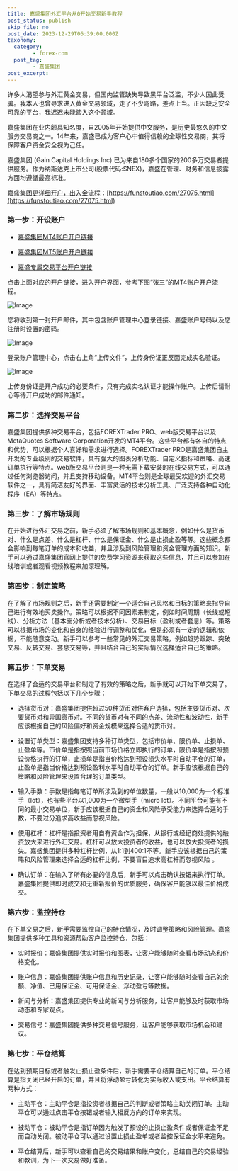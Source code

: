 ```yaml
---
title: 嘉盛集团外汇平台从0开始交易新手教程
post_status: publish
skip_file: no
post_date: 2023-12-29T06:39:00.000Z
taxonomy:
  category:
        - forex-com
  post_tag:
        - 嘉盛集团
post_excerpt: 
---
```

许多人渴望参与外汇黄金交易，但国内监管缺失导致黑平台泛滥，不少人因此受骗。我本人也曾寻求进入黄金交易领域，走了不少弯路，差点上当。正因缺乏安全可靠的平台，我迟迟未能踏入这个领域。

嘉盛集团在业内颇具知名度，自2005年开始提供中文服务，是历史最悠久的中文服务交易商之一。14年来，嘉盛已成为客户心中值得信赖的全球性交易商，其将保障客户资金安全视为己任。

嘉盛集团 (Gain Capital Holdings Inc) 已为来自180多个国家的200多万交易者提供服务。作为纳斯达克上市公司(股票代码:SNEX)，嘉盛在管理、财务和信息披露方面均遵循最高标准。

[嘉盛集团更详细开户，出入金流程](https://funstoutiao.com/27075.html)：[https://funstoutiao.com/27075.html](https://funstoutiao.com/27075.html)

### 第一步：开设账户

* [嘉盛集团MT4账户开户链接](https://s.ssgg.net/jsmt4)

* [嘉盛集团MT5账户开户链接](https://s.ssgg.net/jsmt5)

* [嘉盛专属交易平台开户链接](https://s.ssgg.net/js)

点击上面对应的开户链接，进入开户界面，参考下图“张三”的MT4账户开户流程。

![Image](https://prod-files-secure.s3.us-west-2.amazonaws.com/39ed1227-6d7d-4570-be36-9ccd4a2c4241/7a167aea-686b-400d-af59-4e18eb607a40/640.png?X-Amz-Algorithm=AWS4-HMAC-SHA256&X-Amz-Content-Sha256=UNSIGNED-PAYLOAD&X-Amz-Credential=ASIAZI2LB4665NZ4RQ2Y%2F20251031%2Fus-west-2%2Fs3%2Faws4_request&X-Amz-Date=20251031T041310Z&X-Amz-Expires=3600&X-Amz-Security-Token=IQoJb3JpZ2luX2VjEEQaCXVzLXdlc3QtMiJHMEUCIG3ntHyoYbhYvSMhy%2FKl8Tq6BApd6W6mhMqYp5M6A5x7AiEAmMuOLeIRjZknmXn2q2yeEaz8SpAui%2FsbEExtLJOpvLUqiAQI%2Ff%2F%2F%2F%2F%2F%2F%2F%2F%2F%2FARAAGgw2Mzc0MjMxODM4MDUiDM7mni1Py8hpCaOJQCrcA58BboPlqt%2BcEXIFL8Q74j06QnhZNTvQQSXBGRvXpAG5CtJDV4xF8q%2BEwTbq45I2MujfAS9R7WjlIxIXsTDrKkEYgONMMGpKnv1RTmeSa3Y1%2BA5mDjKQYwjPLF1eL2DyVpldml8dYJl94xTAYXMXcpD8GG9E%2BUusltr%2FK8lMvAxt6UXX5llBQpQ1%2Fc9NPun5J2NqVE4uNzknb%2FlOU%2BIdBI4KOM6TnIYfmwhec2CKCkjEdY3GxZk7AoxmdbQcx61H2Iy4K%2FO81i095IMWEGe0thzD3hBXOtc4YfBMXje1%2FkeLsbt1DQOXwhTyPvXhcE%2FeRgVhJ0%2FPge9bFanhRXPDwUz6eVPUQerrFiHSpSdv83IlORlCeS%2FdespwQbfL%2FFKoo4gEG3MhqV19qZugiEaXXNZNKXFpEg9VI%2BzjsQGkrkMWF7AvjJNlxHIfZWFn%2FvdjR25XAHX%2FVe2DL6LEXU19Kl4AqociLBbFSHKVmn4dwcEs4PHNs0cOY8wH0a1lWs9mN85wRrLvwL5NJtMhxkzle%2FdGVoFtvBD0nRWt2zz06Fvm%2FAeV5%2Bmd0uztxh2FJCAWVVAiJ2SyX7uTINSUEguZSXzvN29FYNfisBv%2FxN0BUGb8gwUp4IbXS3sj82A9MKDtkMgGOqUB5CquSeYGemjrOK2K8Fx4h71uw38dEuJmGXqguaKze2NRVoEikbGRrdMu2wm48qCqCpePvzurx%2B6Ce6uktmSRpfZ7%2Be7Fkxh8C85OOv36O33nRUx3ZHLYMxr1evwsnwHyVTxfd0OS4nKB6nNAZ4f8Y8HnRhnAI07Vln1O5bV4It4Dj%2F3VLDHtS%2Bncbwk6lLRSuBaQhnbkgVgou6syZmt3zWELUtoV&X-Amz-Signature=377d69e2217c3baf8d63a772b2cfca2723c07373ea862b8126a662da90b5ee1d&X-Amz-SignedHeaders=host&x-amz-checksum-mode=ENABLED&x-id=GetObject)

您将收到第一封开户邮件，其中包含账户管理中心登录链接、嘉盛账户号码以及您注册时设置的密码。

![Image](https://prod-files-secure.s3.us-west-2.amazonaws.com/39ed1227-6d7d-4570-be36-9ccd4a2c4241/eaa1c6b3-2877-4284-a0e1-530e222c27fb/image.png?X-Amz-Algorithm=AWS4-HMAC-SHA256&X-Amz-Content-Sha256=UNSIGNED-PAYLOAD&X-Amz-Credential=ASIAZI2LB4665NZ4RQ2Y%2F20251031%2Fus-west-2%2Fs3%2Faws4_request&X-Amz-Date=20251031T041310Z&X-Amz-Expires=3600&X-Amz-Security-Token=IQoJb3JpZ2luX2VjEEQaCXVzLXdlc3QtMiJHMEUCIG3ntHyoYbhYvSMhy%2FKl8Tq6BApd6W6mhMqYp5M6A5x7AiEAmMuOLeIRjZknmXn2q2yeEaz8SpAui%2FsbEExtLJOpvLUqiAQI%2Ff%2F%2F%2F%2F%2F%2F%2F%2F%2F%2FARAAGgw2Mzc0MjMxODM4MDUiDM7mni1Py8hpCaOJQCrcA58BboPlqt%2BcEXIFL8Q74j06QnhZNTvQQSXBGRvXpAG5CtJDV4xF8q%2BEwTbq45I2MujfAS9R7WjlIxIXsTDrKkEYgONMMGpKnv1RTmeSa3Y1%2BA5mDjKQYwjPLF1eL2DyVpldml8dYJl94xTAYXMXcpD8GG9E%2BUusltr%2FK8lMvAxt6UXX5llBQpQ1%2Fc9NPun5J2NqVE4uNzknb%2FlOU%2BIdBI4KOM6TnIYfmwhec2CKCkjEdY3GxZk7AoxmdbQcx61H2Iy4K%2FO81i095IMWEGe0thzD3hBXOtc4YfBMXje1%2FkeLsbt1DQOXwhTyPvXhcE%2FeRgVhJ0%2FPge9bFanhRXPDwUz6eVPUQerrFiHSpSdv83IlORlCeS%2FdespwQbfL%2FFKoo4gEG3MhqV19qZugiEaXXNZNKXFpEg9VI%2BzjsQGkrkMWF7AvjJNlxHIfZWFn%2FvdjR25XAHX%2FVe2DL6LEXU19Kl4AqociLBbFSHKVmn4dwcEs4PHNs0cOY8wH0a1lWs9mN85wRrLvwL5NJtMhxkzle%2FdGVoFtvBD0nRWt2zz06Fvm%2FAeV5%2Bmd0uztxh2FJCAWVVAiJ2SyX7uTINSUEguZSXzvN29FYNfisBv%2FxN0BUGb8gwUp4IbXS3sj82A9MKDtkMgGOqUB5CquSeYGemjrOK2K8Fx4h71uw38dEuJmGXqguaKze2NRVoEikbGRrdMu2wm48qCqCpePvzurx%2B6Ce6uktmSRpfZ7%2Be7Fkxh8C85OOv36O33nRUx3ZHLYMxr1evwsnwHyVTxfd0OS4nKB6nNAZ4f8Y8HnRhnAI07Vln1O5bV4It4Dj%2F3VLDHtS%2Bncbwk6lLRSuBaQhnbkgVgou6syZmt3zWELUtoV&X-Amz-Signature=463429f06d54b0de2d1525eb652daa9f76a71fa6b42a868f61fcf3c4975e9ae6&X-Amz-SignedHeaders=host&x-amz-checksum-mode=ENABLED&x-id=GetObject)

登录账户管理中心，点击右上角“上传文件”，上传身份证正反面完成实名验证。

![Image](https://prod-files-secure.s3.us-west-2.amazonaws.com/39ed1227-6d7d-4570-be36-9ccd4a2c4241/54090639-09fc-46b4-a135-e0289f707147/image.png?X-Amz-Algorithm=AWS4-HMAC-SHA256&X-Amz-Content-Sha256=UNSIGNED-PAYLOAD&X-Amz-Credential=ASIAZI2LB4665NZ4RQ2Y%2F20251031%2Fus-west-2%2Fs3%2Faws4_request&X-Amz-Date=20251031T041310Z&X-Amz-Expires=3600&X-Amz-Security-Token=IQoJb3JpZ2luX2VjEEQaCXVzLXdlc3QtMiJHMEUCIG3ntHyoYbhYvSMhy%2FKl8Tq6BApd6W6mhMqYp5M6A5x7AiEAmMuOLeIRjZknmXn2q2yeEaz8SpAui%2FsbEExtLJOpvLUqiAQI%2Ff%2F%2F%2F%2F%2F%2F%2F%2F%2F%2FARAAGgw2Mzc0MjMxODM4MDUiDM7mni1Py8hpCaOJQCrcA58BboPlqt%2BcEXIFL8Q74j06QnhZNTvQQSXBGRvXpAG5CtJDV4xF8q%2BEwTbq45I2MujfAS9R7WjlIxIXsTDrKkEYgONMMGpKnv1RTmeSa3Y1%2BA5mDjKQYwjPLF1eL2DyVpldml8dYJl94xTAYXMXcpD8GG9E%2BUusltr%2FK8lMvAxt6UXX5llBQpQ1%2Fc9NPun5J2NqVE4uNzknb%2FlOU%2BIdBI4KOM6TnIYfmwhec2CKCkjEdY3GxZk7AoxmdbQcx61H2Iy4K%2FO81i095IMWEGe0thzD3hBXOtc4YfBMXje1%2FkeLsbt1DQOXwhTyPvXhcE%2FeRgVhJ0%2FPge9bFanhRXPDwUz6eVPUQerrFiHSpSdv83IlORlCeS%2FdespwQbfL%2FFKoo4gEG3MhqV19qZugiEaXXNZNKXFpEg9VI%2BzjsQGkrkMWF7AvjJNlxHIfZWFn%2FvdjR25XAHX%2FVe2DL6LEXU19Kl4AqociLBbFSHKVmn4dwcEs4PHNs0cOY8wH0a1lWs9mN85wRrLvwL5NJtMhxkzle%2FdGVoFtvBD0nRWt2zz06Fvm%2FAeV5%2Bmd0uztxh2FJCAWVVAiJ2SyX7uTINSUEguZSXzvN29FYNfisBv%2FxN0BUGb8gwUp4IbXS3sj82A9MKDtkMgGOqUB5CquSeYGemjrOK2K8Fx4h71uw38dEuJmGXqguaKze2NRVoEikbGRrdMu2wm48qCqCpePvzurx%2B6Ce6uktmSRpfZ7%2Be7Fkxh8C85OOv36O33nRUx3ZHLYMxr1evwsnwHyVTxfd0OS4nKB6nNAZ4f8Y8HnRhnAI07Vln1O5bV4It4Dj%2F3VLDHtS%2Bncbwk6lLRSuBaQhnbkgVgou6syZmt3zWELUtoV&X-Amz-Signature=09fb31e5c895d509ee6c222be02822fbcbcbae6db25a42d5053c890a07739117&X-Amz-SignedHeaders=host&x-amz-checksum-mode=ENABLED&x-id=GetObject)

上传身份证是开户成功的必要条件，只有完成实名认证才能操作账户。上传后请耐心等待开户成功的邮件通知。

### 第二步：选择交易平台

嘉盛集团提供多种交易平台，包括FOREXTrader PRO、web版交易平台以及MetaQuotes Software Corporation开发的MT4平台。这些平台都有各自的特点和优势，可以根据个人喜好和需求进行选择。FOREXTrader PRO是嘉盛集团自主开发的专业级别的交易软件，具有强大的图表分析功能、自定义指标和策略、高速订单执行等特点。web版交易平台则是一种无需下载安装的在线交易方式，可以通过任何浏览器访问，并且支持移动设备。MT4平台则是全球最受欢迎的外汇交易软件之一，具有简洁友好的界面、丰富灵活的技术分析工具、广泛支持各种自动化程序（EA）等特点。

### 第三步：了解市场规则

在开始进行外汇交易之前，新手必须了解市场规则和基本概念，例如什么是货币对、什么是点差、什么是杠杆、什么是保证金、什么是止损止盈等等。这些概念都会影响到每笔订单的成本和收益，并且涉及到风险管理和资金管理方面的知识。新手可以通过嘉盛集团官网上提供的免费学习资源来获取这些信息，并且可以参加在线培训或者观看视频教程来加深理解。

### 第四步：制定策略

在了解了市场规则之后，新手还需要制定一个适合自己风格和目标的策略来指导自己进行有效地买卖操作。策略可以根据不同因素来制定，例如时间周期（长线或短线）、分析方法（基本面分析或者技术分析）、交易目标（盈利或者套息）等。策略可以根据市场的变化和自身的经验进行调整和优化，但是必须有一定的逻辑和依据，不能随意变动。新手可以参考一些常见的外汇交易策略，例如趋势跟踪、突破交易、反转交易、套息交易等，并且结合自己的实际情况选择适合自己的策略。

### 第五步：下单交易

在选择了合适的交易平台和制定了有效的策略之后，新手就可以开始下单交易了。下单交易的过程包括以下几个步骤：

* 选择货币对：嘉盛集团提供超过50种货币对供客户选择，包括主要货币对、次要货币对和异国货币对。不同的货币对有不同的点差、流动性和波动性，新手应该根据自己的风险偏好和资金规模来选择合适的货币对。

* 设置订单类型：嘉盛集团支持多种订单类型，包括市价单、限价单、止损单、止盈单等。市价单是指按照当前市场价格立即执行的订单，限价单是指按照预设价格执行的订单，止损单是指当价格达到预设损失水平时自动平仓的订单，止盈单是指当价格达到预设盈利水平时自动平仓的订单。新手应该根据自己的策略和风险管理来设置合理的订单类型。

* 输入手数：手数是指每笔订单所涉及到的单位数量，一般以10,000为一个标准手（lot），也有些平台以1,000为一个微型手（micro lot）。不同平台可能有不同的最小交易单位，新手应该根据自己的资金和风险承受能力来选择合适的手数，不要过分追求高收益而忽视风险。

* 使用杠杆：杠杆是指投资者用自有资金作为担保，从银行或经纪商处提供的融资放大来进行外汇交易。杠杆可以放大投资者的收益，也可以放大投资者的损失。嘉盛集团提供多种杠杆比例，从1:1到400:1不等。新手应该根据自己的策略和风险管理来选择合适的杠杆比例，不要盲目追求高杠杆而忽视风险 。

* 确认订单：在输入了所有必要的信息后，新手可以点击确认按钮来执行订单。嘉盛集团提供即时成交和无重新报价的优质服务，确保客户能够以最佳价格成交。

### 第六步：监控持仓

在下单交易之后，新手需要监控自己的持仓情况，及时调整策略和风险管理。嘉盛集团提供多种工具和资源帮助客户监控持仓，包括：

* 实时报价：嘉盛集团提供实时报价和图表，让客户能够随时查看市场动态和价格变化。

* 账户信息：嘉盛集团提供账户信息和历史记录，让客户能够随时查看自己的余额、净值、已用保证金、可用保证金、浮动盈亏等数据。

* 新闻与分析：嘉盛集团提供专业的新闻与分析服务，让客户能够及时获取市场动态和专家观点。

* 交易信号：嘉盛集团提供多种交易信号服务，让客户能够获取市场机会和建议。

### 第七步：平仓结算

在达到预期目标或者触发止损止盈条件后，新手需要平仓结算自己的订单。平仓结算是指关闭已经开启的订单，并且将浮动盈亏转化为实际收入或支出。平仓结算有两种方式：

* 主动平仓：主动平仓是指投资者根据自己的判断或者策略主动关闭订单。主动平仓可以通过点击平仓按钮或者输入相反方向的订单来实现。

* 被动平仓：被动平仓是指订单因为触发了预设的止损止盈条件或者保证金不足而自动关闭。被动平仓可以通过设置止损止盈单或者监控保证金水平来避免。

* 平仓结算后，新手可以查看自己的交易结果和账户变化，总结自己的交易经验和教训，为下一次交易做好准备。
